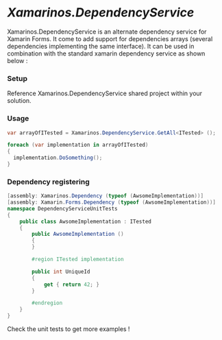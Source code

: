 # *Xamarinos.DependencyService*

Xamarinos.DependencyService is an alternate dependency service for Xamarin Forms.
It come to add support for dependencies arrays (several dependencies implementing the same interface).
It can be used in combination with the standard xamarin dependency service as shown below :

### Setup

Reference Xamarinos.DependencyService shared project within your solution.

### Usage

```c#
var arrayOfITested = Xamarinos.DependencyService.GetAll<ITested> ();

foreach (var implementation in arrayOfITested) 
{
  implementation.DoSomething();
}
```

### Dependency registering

```c#
[assembly: Xamarinos.Dependency (typeof (AwsomeImplementation))]
[assembly: Xamarin.Forms.Dependency (typeof (AwsomeImplementation))]
namespace DependencyServiceUnitTests
{
	public class AwsomeImplementation : ITested
	{
		public AwsomeImplementation ()
		{
		}

		#region ITested implementation

		public int UniqueId 
		{
			get { return 42; }
		}

		#endregion
	}
}
```

Check the unit tests to get more examples !
